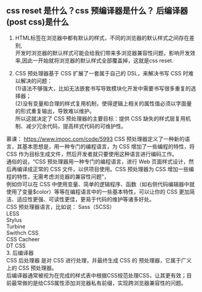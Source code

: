## css reset 是什么？css 预编译器是什么？ 后编译器(post css)是什么

1. HTML标签在浏览器中都有默认的样式，不同的浏览器的默认样式之间存在差别,  
开发时浏览器的默认样式可能会给我们带来多浏览器兼容性问题，影响开发效率,因此一开始就将浏览器的默认样式全部覆盖掉，这就是css reset.      
 
2. CSS 预处理器基于 CSS 扩展了一套属于自己的 DSL，来解决书写 CSS 时难以解决的问题：    
   (1)语法不够强大，比如无法嵌套书写导致模块化开发中需要书写很多重复的选择器；   
   (2)没有变量和合理的样式复用机制，使得逻辑上相关的属性值必须以字面量的形式重复输出，导致难以维护。   
   所以这就决定了 CSS 预处理器的主要目标：提供 CSS 缺失的样式层复用机制、减少冗余代码，提高样式代码的可维护性。  
   
慕课： https://www.imooc.com/code/5993
CSS 预处理器定义了一种新的语言，其基本思想是，用一种专门的编程语言，为 CSS 增加了一些编程的特性，将 CSS 作为目标生成文件，然后开发者就只要使用这种语言进行编码工作。   
通俗的说，“CSS 预处理器用一种专门的编程语言，进行 Web 页面样式设计，然后再编译成正常的 CSS 文件，以供项目使用。CSS 预处理器为 CSS 增加一些编程的特性，无需考虑浏览器的兼容性问题”，   
例如你可以在 CSS 中使用变量、简单的逻辑程序、函数（如右侧代码编辑器中就使用了变量$color）等等在编程语言中的一些基本特性，可以让你的 CSS 更加简洁、适应性更强、可读性更佳，更易于代码的维护等诸多好处。   
   CSS 预处理器语言，比如说：
   Sass（SCSS）  
   LESS   
   Stylus   
   Turbine   
   Swithch CSS  
   CSS Cacheer  
   DT CSS  
3. 后编译器     
CSS 后处理器 是对 CSS 进行处理，并最终生成 CSS 的 预处理器，它属于广义上的 CSS 预处理器。   
后编译器通常被视为在完成的样式表中根据CSS规范处理CSS，让其更有效；目前最常做的是给CSS属性添加浏览器私有前缀，实现跨浏览器兼容性的问题。  
 
 




